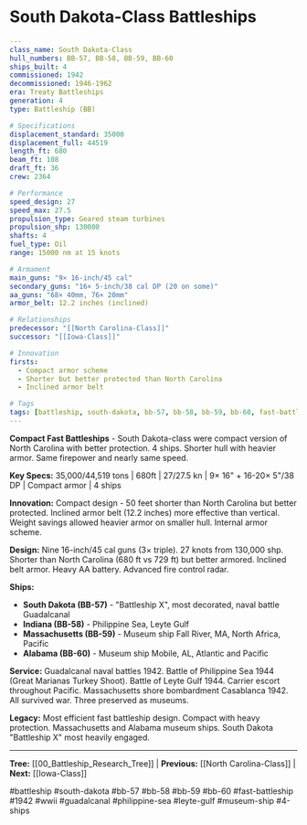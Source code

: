# South Dakota-Class Battleships

```yaml
---
class_name: South Dakota-Class
hull_numbers: BB-57, BB-58, BB-59, BB-60
ships_built: 4
commissioned: 1942
decommissioned: 1946-1962
era: Treaty Battleships
generation: 4
type: Battleship (BB)

# Specifications
displacement_standard: 35000
displacement_full: 44519
length_ft: 680
beam_ft: 108
draft_ft: 36
crew: 2364

# Performance
speed_design: 27
speed_max: 27.5
propulsion_type: Geared steam turbines
propulsion_shp: 130000
shafts: 4
fuel_type: Oil
range: 15000 nm at 15 knots

# Armament
main_guns: "9× 16-inch/45 cal"
secondary_guns: "16× 5-inch/38 cal DP (20 on some)"
aa_guns: "68× 40mm, 76× 20mm"
armor_belt: 12.2 inches (inclined)

# Relationships
predecessor: "[[North Carolina-Class]]"
successor: "[[Iowa-Class]]"

# Innovation
firsts:
  - Compact armor scheme
  - Shorter but better protected than North Carolina
  - Inclined armor belt

# Tags
tags: [battleship, south-dakota, bb-57, bb-58, bb-59, bb-60, fast-battleship, 1942, wwii, guadalcanal, philippine-sea, leyte-gulf, 4-ships]
---
```

**Compact Fast Battleships** - South Dakota-class were compact version of North Carolina with better protection. 4 ships. Shorter hull with heavier armor. Same firepower and nearly same speed.

**Key Specs:** 35,000/44,519 tons | 680ft | 27/27.5 kn | 9× 16" + 16-20× 5"/38 DP | Compact armor | 4 ships

**Innovation:** Compact design - 50 feet shorter than North Carolina but better protected. Inclined armor belt (12.2 inches) more effective than vertical. Weight savings allowed heavier armor on smaller hull. Internal armor scheme.

**Design:** Nine 16-inch/45 cal guns (3× triple). 27 knots from 130,000 shp. Shorter than North Carolina (680 ft vs 729 ft) but better armored. Inclined belt armor. Heavy AA battery. Advanced fire control radar.

**Ships:**
- **South Dakota (BB-57)** - "Battleship X", most decorated, naval battle Guadalcanal
- **Indiana (BB-58)** - Philippine Sea, Leyte Gulf
- **Massachusetts (BB-59)** - Museum ship Fall River, MA, North Africa, Pacific
- **Alabama (BB-60)** - Museum ship Mobile, AL, Atlantic and Pacific

**Service:** Guadalcanal naval battles 1942. Battle of Philippine Sea 1944 (Great Marianas Turkey Shoot). Battle of Leyte Gulf 1944. Carrier escort throughout Pacific. Massachusetts shore bombardment Casablanca 1942. All survived war. Three preserved as museums.

**Legacy:** Most efficient fast battleship design. Compact with heavy protection. Massachusetts and Alabama museum ships. South Dakota "Battleship X" most heavily engaged.

---
**Tree:** [[00_Battleship_Research_Tree]] | **Previous:** [[North Carolina-Class]] | **Next:** [[Iowa-Class]]

#battleship #south-dakota #bb-57 #bb-58 #bb-59 #bb-60 #fast-battleship #1942 #wwii #guadalcanal #philippine-sea #leyte-gulf #museum-ship #4-ships
